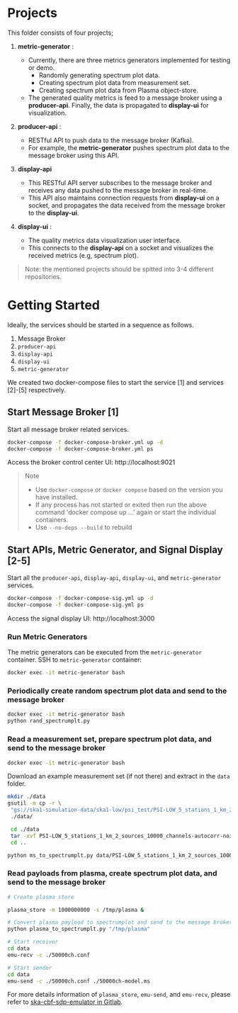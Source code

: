 # Projects
This folder consists of four projects;

1. **metric-generator** :
    - Currently, there are three metrics generators implemented for testing or demo.
        - Randomly generating spectrum plot data.
        - Creating spectrum plot data from measurement set.
        - Creating spectrum plot data from Plasma object-store.
    - The generated quality metrics is feed to a message broker using a **producer-api**. Finally, the data is propagated to **display-ui** for visualization.

2. **producer-api** :
    - RESTful API to push data to the message broker (Kafka).
    - For example, the **metric-generator** pushes spectrum plot data to the message broker using this API.

3. **display-api**
    - This RESTful API server subscribes to the message broker and receives any data pushed to the message broker in real-time.
    - This API also maintains connection requests from **display-ui** on a socket, and propagates the data received from the message broker to the **display-ui**.

4. **display-ui** :
    - The quality metrics data visualization user interface.
    - This connects to the **display-api** on a socket and visualizes the received metrics (e.g, spectrum plot).


> Note: the mentioned projects should be spitted into 3-4 different repositories.

# Getting Started

Ideally, the services should be started in a sequence as follows.

1. Message Broker
2. `producer-api`
3. `display-api`
4. `display-ui`
5. `metric-generator`

We created two docker-compose files to start the service [1] and services [2]-[5] respectively.

## Start Message Broker [1]

Start all message broker related  services.

```bash
docker-compose -f docker-compose-broker.yml up -d
docker-compose -f docker-compose-broker.yml ps
```
Access the broker control center UI: http://localhost:9021

> Note
> - Use `docker-compose` or `docker compose` based on the version you have installed.
> - If any process has not started or exited then run the above command 'docker compose up ...' again or start the individual containers.
> - Use `--no-deps --build` to rebuild

## Start APIs, Metric Generator, and Signal Display [2-5]

Start all the `producer-api`, `display-api`, `display-ui`, and `metric-generator` services.

```bash
docker-compose -f docker-compose-sig.yml up -d
docker-compose -f docker-compose-sig.yml ps
```

Access the signal display UI: http://localhost:3000


### Run Metric Generators

The metric generators can be executed from the `metric-generator` container. SSH to `metric-generator` container:

```bash
docker exec -it metric-generator bash
```


### Periodically create random spectrum plot data and send to the message broker

```bash
docker exec -it metric-generator bash
python rand_spectrumplt.py
```

### Read a measurement set, prepare spectrum plot data, and send to the message broker

```bash
docker exec -it metric-generator bash
```

Download an example measurement set (if not there) and extract in the `data` folder.

```bash
mkdir ./data
gsutil -m cp -r \
 "gs://ska1-simulation-data/ska1-low/psi_test/PSI-LOW_5_stations_1_km_2_sources_10000_channels-autocorr-noise.ms" \
 ./data/

 cd ./data
 tar -xvf PSI-LOW_5_stations_1_km_2_sources_10000_channels-autocorr-noise.ms
 cd ..
```

```bash
python ms_to_spectrumplt.py data/PSI-LOW_5_stations_1_km_2_sources_10000_channels-autocorr-noise.ms
```

### Read payloads from plasma, create spectrum plot data, and send to the message broker

```bash
# Create plasma store

plasma_store -m 1000000000 -s /tmp/plasma &

# Convert plasma payload to spectrumplot and send to the message broker
python plasma_to_spectrumplt.py "/tmp/plasma"

# Start receiver
cd data
emu-recv -c ./50000ch.conf

# Start sender
cd data
emu-send -c ./50000ch.conf ./50000ch-model.ms
```

For more details information of `plasma_store`, `emu-send`, and `emu-recv`, please refer to [ska-cbf-sdp-emulator in Gitlab](https://gitlab.com/ska-telescope/ska-sdp-cbf-emulator).